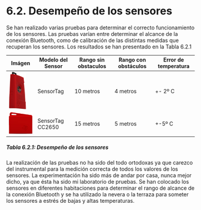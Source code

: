 # 6.2. Desempeño de los sensores

Se han realizado varias pruebas para determinar el correcto funcionamiento de los sensores. Las pruebas varían entre determinar el alcance de la conexión Bluetooth, como de calibración de las distintas medidas que recuperan los sensores. Los resultados se han presentado en la Tabla 6.2.1

| Imágen | Modelo del Sensor | Rango sin obstaculos | Rango con obstáculos | Error de temperatura |
| -- | -- | -- | -- | -- |
| ![](./imagenes/sensortag_clasico.png)| SensorTag | 10 metros | 4 metros | +- 2º C |
| ![](./imagenes/sensortag_nuevo.png) | SensorTag CC2650 | 15 metros | 5 metros | +-5º C |
##### *Tabla 6.2.1: Desempeño de los sensores*

La realización de las pruebas no ha sido del todo ortodoxas ya que carezco del instrumental para la medición correcta de todos los valores de los sensores. La experimentación ha sido más de andar por casa, nunca mejor dicho, ya que ésta ha sido mi laboratorio de pruebas. Se han colocado los sensores en diferentes habitaciones para determinar el rango de alcance de la conexión Bluetooth y se ha utilizado la nevera o la terraza para someter los sensores a estrés de bajas y altas temperaturas.